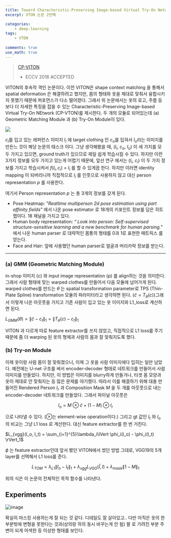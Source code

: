 ```yaml
---
title: Toward Characteristic-Preserving Image-based Virtual Try-On Network 
excerpt: VTON 논문 2번째

categories:
    - deep-learning
tags:
    - VTON
  
comments: true
use_math: true
---
```


> [CP-VITON](https://arxiv.org/pdf/1807.07688.pdf) 
> - ECCV 2018 ACCEPTED

VITON의 후속작 격인 논문이다. 이전 VITON은 shape context matching 을 통해서 spatial deformation 은 해결하려고 했지만, 몸의 형태와 옷을 제대로 맞춰서 융합시키지 못했기 때문에 퍼포먼스가 다소 떨어졌다. 그래서 위 논문에서는 옷의 로고, 주름 등 보다 더 자세한 특징을 잡을 수 있는 Characteristic-Preserving Image-based Virtual Try-On NEtwork (CP-VTON)를 제시한다. 두 개의 모듈로 되어있는데 (a) Geometric Matching Module 과 (b) Try-On Module이 있다. 

<img src="https://user-images.githubusercontent.com/43398106/147446564-17377e0f-d6d9-4302-be1e-53384c128883.png">

$c_i$를 입고 있는 레퍼런스 이미지 $I_i$ 에 target clothing 인 $c_o$를 입혀서 $I_o$라는 이미지를 만든느 것이 해당 논문의 태스크 이다. 그냥 생각해봤을 때, ($I_i$, $c_o$, $I_o$) 이 세 가지를 모두 가지고 있으면, ground truth가 있으므로 제일 쉽게 학습시킬 수 있다. 하지만 이런 3가지 정보를 모두 가지고 있는게 어렵기 때문에, 앞선 연구 에서는 ($I_i$, $c_i$) 이 두 가지 정보를 가지고 학습시켜서 $f(I_i, c_i)$ = $I_i$ 를 할 수 있게끔 한다. 하지만 이러면 identity mapping 이 되버리니까 직접적으로 $I_i$ 를 인풋으로 사용하지 않고 대신 person representation *p* 를 사용한다.

여기서 Person representation *p* 는 총 3개의 정보를 갖게 된다. 
* Pose Heatmap: *"Realtime multiperson 2d pose estimation using part affinity fields"* 에서 나온 pose estimator 로 18개의 키포인트 정보를 담은 히트맵이다. 18 채널을 가지고 있다. 
* Human body representation: *" Look into person: Self-supervised structure-sensitive learning and a new
benchmark for human parsing."* 에서 나온 human parser 로 대략적인 몸통의 형태를 0과 1로 표현한 매트릭스 를 얻는다. 
* Face and Hair: 앞에 사용했던 human parser로 얼굴과 머리카락 정보를 받는다. 

---

### (a) GMM (Geometric Matching Module)
in-shop 이미지 (c) 와 input image representation (p) 를 align하는 것을 의미한다. 그래서 사람 형태에 맞는 warped clothes를 만들어서 다음 모듈에 넘어가게 된다. warped clothes를 만드는 $\theta$ 는 spatial transformation parameter로 TPS (Thin-Plate Spline) transformation 모듈의 파라미터라고 생각하면 된다. ($\hat{c} = T_\theta(c)$)그래서 이렇게 나온 아웃풋을 가지고 기존 사람이 입고 있는 옷 이미지와 L1_loss로 계산하면 된다. 

$L_{GMM}(\theta) = \lVert \hat{c}-c_t \rVert_1 = \lVert T_\theta(c) - c_t \rVert_1$

VITON 과 다르게 따로 feature extractor를 쓰지 않았고, 직접적으로 L1 loss를 주기 때문에 좀 더 warping 된 옷의 형체과 사람의 몸과 잘 맞춰지도록 했다.

### (b) Try-on Module
이제 옷이랑 사람 몸이 잘 맞춰졌으니, 이제 그 옷을 사람 이미지에다 입히는 일만 남았다. 예전에는 U-net 구조를 써서 encoder-decoder 형태로 네트워크를 만들어서 사람 이미지를 만들었다. 하지만, 이 방법은 이미지를 blurry하게 만들거나, 타겟 몸 모양과 옷이 제대로 안 맞춰지는 등 많은 문제를 야기했다. 따라서 이를 해결하기 위해 대충 만들어진 Rendered Person $I_r$ 과 Composition Mask $M$ 을 두 개를 아웃풋으로 내는 encoder-decoder 네트워크를 만들었다. 그래서 파이널 아웃풋은 

$$I_o = M \otimes \hat{c} + (1-M)\otimes I_r$$

으로 나타낼 수 있다. ($\otimes$는 element-wise operation이다.) 그리고 gt 값인 $I_t$ 와 $I_o$ 의 비교는 그냥 L1 loss 로 계산한다. 대신 feature extractor를 한 번 거친다. 

$L_{vgg}(I_o, I_t) = \sum_{i=1}^{5}\lambda_i\lVert \phi_i(I_o) - \phi_i(I_t) \rVert_1$

$\phi$ 는 feature extractor인데 앞서 봤던 VITON에서 썼던 방법 그대로, VGG19의 5개 layer를 선택해서 L1 loss를 준다. 


$$L_{TOM} = \lambda_{L1} \lVert I_o - I_t \rVert _1 + \lambda_{vgg}L_{VGG}(\hat{I}, I) + \lambda_{mask} \lVert 1 - M \rVert _1$$

위의 식은 이 논문의 전체적인 목적 함수를 나타낸다. 

## Experiments 

![image](https://user-images.githubusercontent.com/43398106/147520128-63df70ce-93bd-43a6-a83b-e9dfd9642ea8.png)

확실히 마스킹 사용하는게 잘 되는 것 같다. 디테일도 잘 살아있고.. 다만 아직은 옷의 한 부분밖에 변형을 못한다는 것과(상의랑 하의 동시 바꾸는게 안 됨) 팔 로 가려진 부분 주변이 되게 어색한 등 이상한 형태를 보인다. 